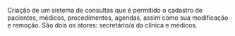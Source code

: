 Criação de um sistema de consultas que é permitido o cadastro de pacientes, médicos, procedimentos, agendas, assim como sua modificação e remoção. São dois os atores: secretário/a da clínica e médicos.